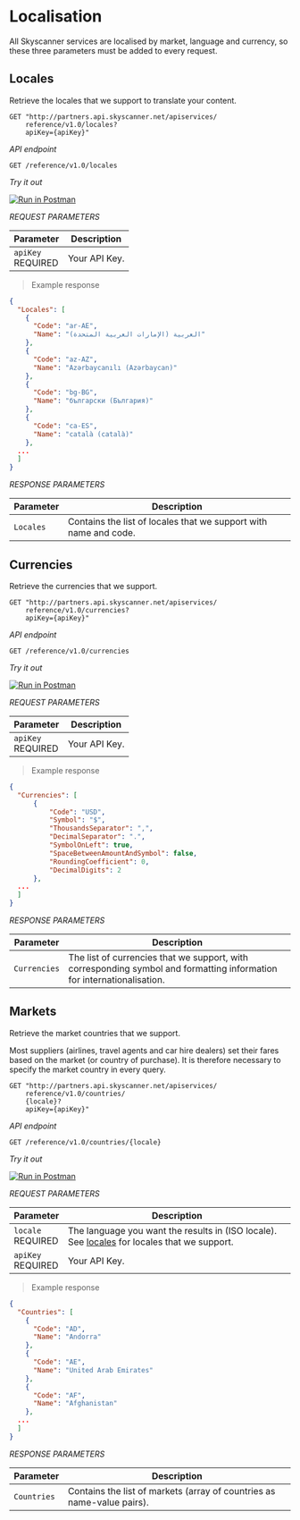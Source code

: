 # Localisation

All Skyscanner services are localised by market, language and currency, so these three parameters must be added to every request.

## Locales

Retrieve the locales that we support to translate your content.

```shell
GET "http://partners.api.skyscanner.net/apiservices/
    reference/v1.0/locales?
    apiKey={apiKey}"
```

*API endpoint*

`GET /reference/v1.0/locales`

*Try it out*

[![Run in Postman](https://run.pstmn.io/button.svg)](https://app.getpostman.com/run-collection/e9563a0d506b15cf35d3)


*REQUEST PARAMETERS*

| Parameter | Description |
| --------- | ------- |
| ```apiKey``` <br><span class="required">REQUIRED</span> | Your API Key. |

> Example response

```json
{
  "Locales": [
    {
      "Code": "ar-AE",
      "Name": "العربية (الإمارات العربية المتحدة)"
    },
    {
      "Code": "az-AZ",
      "Name": "Azərbaycan­ılı (Azərbaycan)"
    },
    {
      "Code": "bg-BG",
      "Name": "български (България)"
    },
    {
      "Code": "ca-ES",
      "Name": "català (català)"
    },
  ...
  ]
}
```


*RESPONSE PARAMETERS*

| Parameter | Description |
| --- | --- |
| ```Locales``` | Contains the list of locales that we support with name and code. |


## Currencies

Retrieve the currencies that we support.

```shell
GET "http://partners.api.skyscanner.net/apiservices/
    reference/v1.0/currencies?
    apiKey={apiKey}"
```
*API endpoint*

`GET /reference/v1.0/currencies`

*Try it out*

[![Run in Postman](https://run.pstmn.io/button.svg)](https://app.getpostman.com/run-collection/e9563a0d506b15cf35d3)


*REQUEST PARAMETERS*

Parameter | Description |
--------- | ------- |
```apiKey``` <br><span class="required">REQUIRED</span> | Your API Key. |

> Example response

```json
{
  "Currencies": [
      {
          "Code": "USD",
          "Symbol": "$",
          "ThousandsSeparator": ",",
          "DecimalSeparator": ".",
          "SymbolOnLeft": true,
          "SpaceBetweenAmountAndSymbol": false,
          "RoundingCoefficient": 0,
          "DecimalDigits": 2
      },
  ...
  ]
}
```


*RESPONSE PARAMETERS*

| Parameter | Description |
| --- | --- |
| ```Currencies``` | The list of currencies that we support, with corresponding symbol and formatting information for internationalisation. |


## Markets

Retrieve the market countries that we support.

Most suppliers (airlines, travel agents and car hire dealers) set their fares based on the market (or country of purchase). It is therefore necessary to specify the market country in every query.

```shell
GET "http://partners.api.skyscanner.net/apiservices/
    reference/v1.0/countries/
    {locale}?
    apiKey={apiKey}"
```

*API endpoint*

`GET /reference/v1.0/countries/{locale}`

*Try it out*

[![Run in Postman](https://run.pstmn.io/button.svg)](https://app.getpostman.com/run-collection/e9563a0d506b15cf35d3)


*REQUEST PARAMETERS*

| Parameter | Description |
| --------- | ------- |
| ```locale``` <br><span class="required">REQUIRED</span> | The language you want the results in (ISO locale). See [locales](#locales) for locales that we support. |
| ```apiKey``` <br><span class="required">REQUIRED</span> | Your API Key. |

> Example response

```json
{
  "Countries": [
    {
      "Code": "AD",
      "Name": "Andorra"
    },
    {
      "Code": "AE",
      "Name": "United Arab Emirates"
    },
    {
      "Code": "AF",
      "Name": "Afghanistan"
    },
  ...
  ]
}
```


*RESPONSE PARAMETERS*

| Parameter | Description |
| --- | --- |
| ```Countries``` | Contains the list of markets (array of countries as name-value pairs). |
